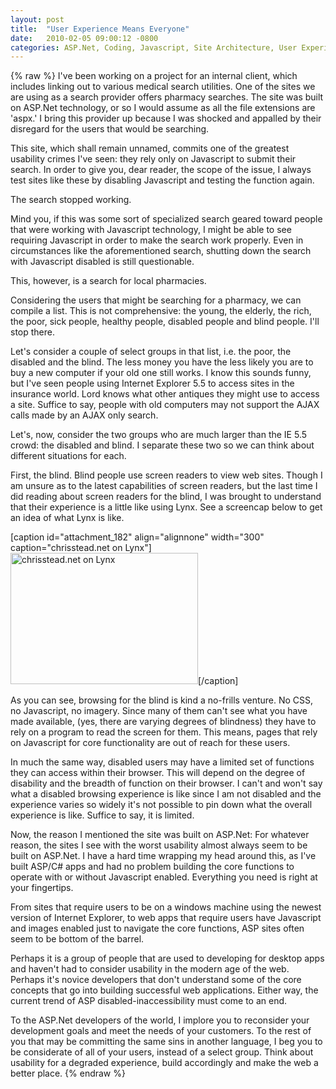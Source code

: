 ```yaml
---
layout: post
title:  "User Experience Means Everyone"
date:   2010-02-05 09:00:12 -0800
categories: ASP.Net, Coding, Javascript, Site Architecture, User Experience
---
```

{% raw %}
I've been working on a project for an internal client, which includes linking out to various medical search utilities.  One of the sites we are using as a search provider offers pharmacy searches.  The site was built on ASP.Net technology, or so I would assume as all the file extensions are 'aspx.'  I bring this provider up because I was shocked and appalled by their disregard for the users that would be searching.

This site, which shall remain unnamed, commits one of the greatest usability crimes I've seen: they rely only on Javascript to submit their search.  In order to give you, dear reader, the scope of the issue, I always test sites like these by disabling Javascript and testing the function again.

The search stopped working.<!--more-->

Mind you, if this was some sort of specialized search geared toward people that were working with Javascript technology, I might be able to see requiring Javascript in order to make the search work properly.  Even in circumstances like the aforementioned search, shutting down the search with Javascript disabled is still questionable.

This, however, is a search for local pharmacies.

Considering the users that might be searching for a pharmacy, we can compile a list.  This is not comprehensive: the young, the elderly, the rich, the poor, sick people, healthy people, disabled people and blind people.  I'll stop there.

Let's consider a couple of select groups in that list, i.e. the poor, the disabled and the blind.  The less money you have the less likely you are to buy a new computer if your old one still works.  I know this sounds funny, but I've seen people using Internet Explorer 5.5 to access sites in the insurance world.  Lord knows what other antiques they might use to access a site.  Suffice to say, people with old computers may not support the AJAX calls made by an AJAX only search.

Let's, now, consider the two groups who are much larger than the  IE 5.5 crowd: the disabled and blind.  I separate these two so we can think about different situations for each.

First, the blind.  Blind people use screen readers to view web sites. Though I am unsure as to the latest capabilities of screen readers, but the last time I did reading about screen readers for the blind, I was brought to understand that their experience is a little like using Lynx.  See a screencap below to get an idea of what Lynx is like.

[caption id="attachment_182" align="alignnone" width="300" caption="chrisstead.net on Lynx"]<a href="http://www.chrisstead.net/wp-content/uploads/2010/02/lynx1.png"><img src="http://www.chrisstead.net/wp-content/uploads/2010/02/lynx1-300x210.png" alt="chrisstead.net on Lynx" width="300" height="210" class="size-medium wp-image-182" /></a>[/caption]

As you can see, browsing for the blind is kind a no-frills venture.  No CSS, no Javascript, no imagery.  Since many of them can't see what you have made available, (yes, there are varying degrees of blindness) they have to rely on a program to read the screen for them.  This means, pages that rely on Javascript for core functionality are out of reach for these users.

In much the same way, disabled users may have a limited set of functions they can access within their browser.  This will depend on the degree of disability and the breadth of function on their browser.  I can't and won't say what a disabled browsing experience is like since I am not disabled and the experience varies so widely it's not possible to pin down what the overall experience is like.  Suffice to say, it is limited.

Now, the reason I mentioned the site was built on ASP.Net:  For whatever reason, the sites I see with the worst usability almost always seem to be built on ASP.Net.  I have a hard time wrapping my head around this, as I've built ASP/C# apps and had no problem building the core functions to operate with or without Javascript enabled.  Everything you need is right at your fingertips.

From sites that require users to be on a windows machine using the newest version of Internet Explorer, to web apps that require users have Javascript and images enabled just to navigate the core functions, ASP sites often seem to be bottom of the barrel.

Perhaps it is a group of people that are used to developing for desktop apps and haven't had to consider usability in the modern age of the web.  Perhaps it's novice developers that don't understand some of the core concepts that go into building successful web applications.  Either way, the current trend of ASP disabled-inaccessibility must come to an end.

To the ASP.Net developers of the world, I implore you to reconsider your development goals and meet the needs of your customers.  To the rest of you that may be committing the same sins in another language, I beg you to be considerate of all of your users, instead of a select group.  Think about usability for a degraded experience, build accordingly and make the web a better place.
{% endraw %}
    